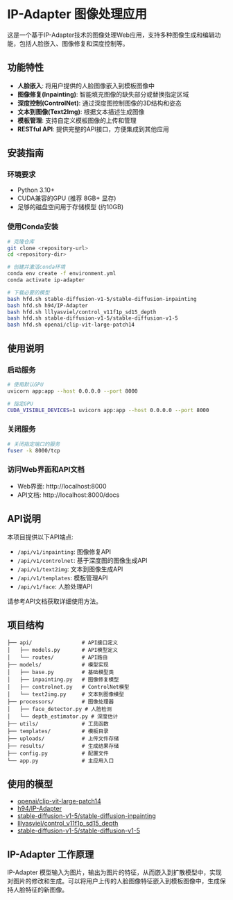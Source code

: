 # IP-Adapter 图像处理应用

这是一个基于IP-Adapter技术的图像处理Web应用，支持多种图像生成和编辑功能，包括人脸嵌入、图像修复和深度控制等。

## 功能特性

- **人脸嵌入**: 将用户提供的人脸图像嵌入到模板图像中
- **图像修复(Inpainting)**: 智能填充图像的缺失部分或替换指定区域
- **深度控制(ControlNet)**: 通过深度图控制图像的3D结构和姿态
- **文本到图像(Text2Img)**: 根据文本描述生成图像
- **模板管理**: 支持自定义模板图像的上传和管理
- **RESTful API**: 提供完整的API接口，方便集成到其他应用

## 安装指南

### 环境要求

- Python 3.10+
- CUDA兼容的GPU (推荐 8GB+ 显存)
- 足够的磁盘空间用于存储模型 (约10GB)

### 使用Conda安装

```bash
# 克隆仓库
git clone <repository-url>
cd <repository-dir>

# 创建并激活conda环境
conda env create -f environment.yml
conda activate ip-adapter

# 下载必要的模型
bash hfd.sh stable-diffusion-v1-5/stable-diffusion-inpainting
bash hfd.sh h94/IP-Adapter
bash hfd.sh lllyasviel/control_v11f1p_sd15_depth
bash hfd.sh stable-diffusion-v1-5/stable-diffusion-v1-5
bash hfd.sh openai/clip-vit-large-patch14
```

## 使用说明

### 启动服务

```bash
# 使用默认GPU
uvicorn app:app --host 0.0.0.0 --port 8000

# 指定GPU
CUDA_VISIBLE_DEVICES=1 uvicorn app:app --host 0.0.0.0 --port 8000
```

### 关闭服务

```bash
# 关闭指定端口的服务
fuser -k 8000/tcp
```

### 访问Web界面和API文档

- Web界面: http://localhost:8000
- API文档: http://localhost:8000/docs

## API说明

本项目提供以下API端点:

- `/api/v1/inpainting`: 图像修复API
- `/api/v1/controlnet`: 基于深度图的图像生成API
- `/api/v1/text2img`: 文本到图像生成API
- `/api/v1/templates`: 模板管理API
- `/api/v1/face`: 人脸处理API

请参考API文档获取详细使用方法。

## 项目结构

```
├── api/                # API接口定义
│   ├── models.py       # API模型定义
│   └── routes/         # API路由
├── models/             # 模型实现
│   ├── base.py         # 基础模型类
│   ├── inpainting.py   # 图像修复模型
│   ├── controlnet.py   # ControlNet模型
│   └── text2img.py     # 文本到图像模型
├── processors/         # 图像处理器
│   ├── face_detector.py # 人脸检测
│   └── depth_estimator.py # 深度估计
├── utils/              # 工具函数
├── templates/          # 模板目录
├── uploads/            # 上传文件存储
├── results/            # 生成结果存储
├── config.py           # 配置文件
└── app.py              # 主应用入口
```

## 使用的模型

- [openai/clip-vit-large-patch14](https://huggingface.co/openai/clip-vit-large-patch14)
- [h94/IP-Adapter](https://huggingface.co/h94/IP-Adapter)
- [stable-diffusion-v1-5/stable-diffusion-inpainting](https://huggingface.co/stable-diffusion-v1-5/stable-diffusion-inpainting)
- [lllyasviel/control_v11f1p_sd15_depth](https://huggingface.co/lllyasviel/control_v11f1p_sd15_depth)
- [stable-diffusion-v1-5/stable-diffusion-v1-5](https://huggingface.co/stable-diffusion-v1-5/stable-diffusion-v1-5)

## IP-Adapter 工作原理

IP-Adapter 模型输入为图片，输出为图片的特征，从而嵌入到扩散模型中，实现对图片的修改和生成。可以将用户上传的人脸图像特征嵌入到模板图像中，生成保持人脸特征的新图像。